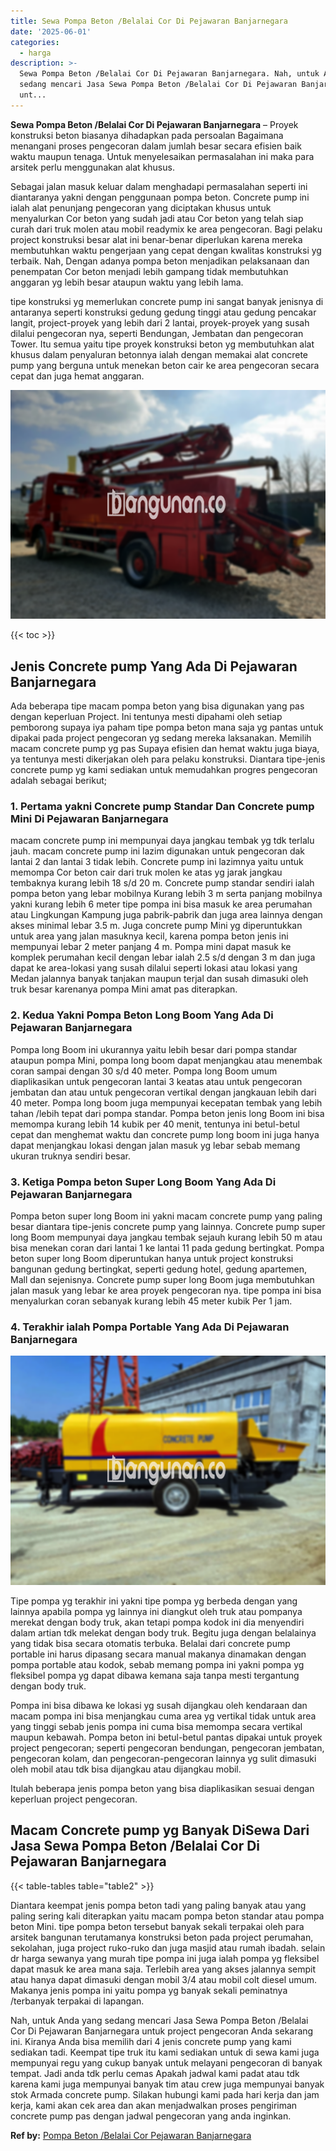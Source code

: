 ```yaml
---
title: Sewa Pompa Beton /Belalai Cor Di Pejawaran Banjarnegara
date: '2025-06-01'
categories:
  - harga
description: >-
  Sewa Pompa Beton /Belalai Cor Di Pejawaran Banjarnegara. Nah, untuk Anda yang
  sedang mencari Jasa Sewa Pompa Beton /Belalai Cor Di Pejawaran Banjarnegara
  unt...
---
```


**Sewa Pompa Beton /Belalai Cor Di Pejawaran Banjarnegara** – Proyek konstruksi beton biasanya dihadapkan pada persoalan Bagaimana menangani proses pengecoran dalam jumlah besar secara efisien baik waktu maupun tenaga. Untuk menyelesaikan permasalahan ini maka para arsitek perlu menggunakan alat khusus.

Sebagai jalan masuk keluar dalam menghadapi permasalahan seperti ini diantaranya yakni dengan penggunaan pompa beton. Concrete pump ini ialah alat penunjang pengecoran yang diciptakan khusus untuk menyalurkan Cor beton yang sudah jadi atau Cor beton yang telah siap curah dari truk molen atau mobil readymix ke area pengecoran. Bagi pelaku project konstruksi besar alat ini benar-benar diperlukan karena mereka membutuhkan waktu pengerjaan yang cepat dengan kwalitas konstruksi yg terbaik. Nah, Dengan adanya pompa beton menjadikan pelaksanaan dan penempatan Cor beton menjadi lebih gampang tidak membutuhkan anggaran yg lebih besar ataupun waktu yang lebih lama.

tipe konstruksi yg memerlukan concrete pump ini sangat banyak jenisnya di antaranya seperti konstruksi gedung gedung tinggi atau gedung pencakar langit, project-proyek yang lebih dari 2 lantai, proyek-proyek yang susah dilalui pengecoran nya, seperti Bendungan, Jembatan dan pengecoran Tower. Itu semua yaitu tipe proyek konstruksi beton yg membutuhkan alat khusus dalam penyaluran betonnya ialah dengan memakai alat concrete pump yang berguna untuk menekan beton cair ke area pengecoran secara cepat dan juga hemat anggaran.

![Sewa Pompa Beton /Belalai Cor Di Pejawaran Banjarnegara](/images/sewa-concrete-pump-01.png)

{{< toc >}}

## Jenis Concrete pump Yang Ada Di Pejawaran Banjarnegara

Ada beberapa tipe macam pompa beton yang bisa digunakan yang pas dengan keperluan Project. Ini tentunya mesti dipahami oleh setiap pemborong supaya iya paham tipe pompa beton mana saja yg pantas untuk dipakai pada project pengecoran yg sedang mereka laksanakan. Memilih macam concrete pump yg pas Supaya efisien dan hemat waktu juga biaya, ya tentunya mesti dikerjakan oleh para pelaku konstruksi. Diantara tipe-jenis concrete pump yg kami sediakan untuk memudahkan progres pengecoran adalah sebagai berikut;

### 1\. Pertama yakni Concrete pump Standar Dan Concrete pump Mini Di Pejawaran Banjarnegara

macam concrete pump ini mempunyai daya jangkau tembak yg tdk terlalu jauh. macam concrete pump ini lazim digunakan untuk pengecoran dak lantai 2 dan lantai 3 tidak lebih. Concrete pump ini lazimnya yaitu untuk memompa Cor beton cair dari truk molen ke atas yg jarak jangkau tembaknya kurang lebih 18 s/d 20 m. Concrete pump standar sendiri ialah pompa beton yang lebar mobilnya Kurang lebih 3 m serta panjang mobilnya yakni kurang lebih 6 meter tipe pompa ini bisa masuk ke area perumahan atau Lingkungan Kampung juga pabrik-pabrik dan juga area lainnya dengan akses minimal lebar 3.5 m. Juga concrete pump Mini yg diperuntukkan untuk area yang jalan masuknya kecil, karena pompa beton jenis ini mempunyai lebar 2 meter panjang 4 m. Pompa mini dapat masuk ke komplek perumahan kecil dengan lebar ialah 2.5 s/d dengan 3 m dan juga dapat ke area-lokasi yang susah dilalui seperti lokasi atau lokasi yang Medan jalannya banyak tanjakan maupun terjal dan susah dimasuki oleh truk besar karenanya pompa Mini amat pas diterapkan.

### 2\. Kedua Yakni Pompa Beton Long Boom Yang Ada Di Pejawaran Banjarnegara

Pompa long Boom ini ukurannya yaitu lebih besar dari pompa standar ataupun pompa Mini, pompa long boom dapat menjangkau atau menembak coran sampai dengan 30 s/d 40 meter. Pompa long Boom umum diaplikasikan untuk pengecoran lantai 3 keatas atau untuk pengecoran jembatan dan atau untuk pengecoran vertikal dengan jangkauan lebih dari 40 meter. Pompa long boom juga mempunyai kecepatan tembak yang lebih tahan /lebih tepat dari pompa standar. Pompa beton jenis long Boom ini bisa memompa kurang lebih 14 kubik per 40 menit, tentunya ini betul-betul cepat dan menghemat waktu dan concrete pump long boom ini juga hanya dapat menjangkau lokasi dengan jalan masuk yg lebar sebab memang ukuran truknya sendiri besar.

### 3\. Ketiga Pompa beton Super Long Boom Yang Ada Di Pejawaran Banjarnegara

Pompa beton super long Boom ini yakni macam concrete pump yang paling besar diantara tipe-jenis concrete pump yang lainnya. Concrete pump super long Boom mempunyai daya jangkau tembak sejauh kurang lebih 50 m atau bisa menekan coran dari lantai 1 ke lantai 11 pada gedung bertingkat. Pompa beton super long Boom diperuntukan hanya untuk project konstruksi bangunan gedung bertingkat, seperti gedung hotel, gedung apartemen, Mall dan sejenisnya. Concrete pump super long Boom juga membutuhkan jalan masuk yang lebar ke area proyek pengecoran nya. tipe pompa ini bisa menyalurkan coran sebanyak kurang lebih 45 meter kubik Per 1 jam.

### 4\. Terakhir ialah Pompa Portable Yang Ada Di Pejawaran Banjarnegara

![Sewa Pompa Beton /Belalai Cor Di Pejawaran Banjarnegara](/images/sewa-concrete-pump-09.png)

Tipe pompa yg terakhir ini yakni tipe pompa yg berbeda dengan yang lainnya apabila pompa yg lainnya ini diangkut oleh truk atau pompanya merekat dengan body truk, akan tetapi pompa kodok ini dia menyendiri dalam artian tdk melekat dengan body truk. Begitu juga dengan belalainya yang tidak bisa secara otomatis terbuka. Belalai dari concrete pump portable ini harus dipasang secara manual makanya dinamakan dengan pompa portable atau kodok, sebab memang pompa ini yakni pompa yg fleksibel pompa yg dapat dibawa kemana saja tanpa mesti tergantung dengan body truk.

Pompa ini bisa dibawa ke lokasi yg susah dijangkau oleh kendaraan dan macam pompa ini bisa menjangkau cuma area yg vertikal tidak untuk area yang tinggi sebab jenis pompa ini cuma bisa memompa secara vertikal maupun kebawah. Pompa beton ini betul-betul pantas dipakai untuk proyek project pengecoran; seperti pengecoran bendungan, pengecoran jembatan, pengecoran kolam, dan pengecoran-pengecoran lainnya yg sulit dimasuki oleh mobil atau tdk bisa dijangkau atau dijangkau mobil.

Itulah beberapa jenis pompa beton yang bisa diaplikasikan sesuai dengan keperluan project pengecoran.

## Macam Concrete pump yg Banyak DiSewa Dari Jasa Sewa Pompa Beton /Belalai Cor Di Pejawaran Banjarnegara

{{< table-tables table="table2" >}}

Diantara keempat jenis pompa beton tadi yang paling banyak atau yang paling sering kali diterapkan yaitu macam pompa beton standar atau pompa beton Mini. tipe pompa beton tersebut banyak sekali terpakai oleh para arsitek bangunan terutamanya konstruksi beton pada project perumahan, sekolahan, juga project ruko-ruko dan juga masjid atau rumah ibadah. selain dr harga sewanya yang murah tipe pompa ini juga ialah pompa yg fleksibel dapat masuk ke area mana saja. Terlebih area yang akses jalannya sempit atau hanya dapat dimasuki dengan mobil 3/4 atau mobil colt diesel umum. Makanya jenis pompa ini yaitu pompa yg banyak sekali peminatnya /terbanyak terpakai di lapangan.

Nah, untuk Anda yang sedang mencari Jasa Sewa Pompa Beton /Belalai Cor Di Pejawaran Banjarnegara untuk project pengecoran Anda sekarang ini. Kiranya Anda bisa memilih dari 4 jenis concrete pump yang kami sediakan tadi. Keempat tipe truk itu kami sediakan untuk di sewa kami juga mempunyai regu yang cukup banyak untuk melayani pengecoran di banyak tempat. Jadi anda tdk perlu cemas Apakah jadwal kami padat atau tdk karena kami juga mempunyai banyak tim atau crew juga mempunyai banyak stok Armada concrete pump. Silakan hubungi kami pada hari kerja dan jam kerja, kami akan cek area dan akan menjadwalkan proses pengiriman concrete pump pas dengan jadwal pengecoran yang anda inginkan.

**Ref by:** [Pompa Beton /Belalai Cor Pejawaran Banjarnegara](https://id.wikipedia.org/wiki/Pompa)
